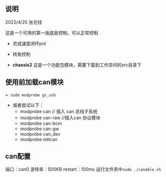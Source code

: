 ## 说明
2022/4/25
张光钱

这是一个可用的第一版底层控制。可以正常控制
+ 完成速度闭环pid
+ 转角控制

+ **chassis2** 这是一个功能包模块，需要下载到工作空间的src目录下

## 使用前加载can模块
+` sudo modprobe gs_usb`
+ 或者尝试以下：
    + modprobe can      // 插入 can 总线子系统
    + modprobe can-raw   //插入can 协议模块
    + modprobe can-bcm
    + modprobe can-gw  
    + modprobe can_dev
    + modprobe mttcan  

## can配置
端口：can0
波特率：500KB 
restart：100ms
运行文件夹中`sudo ./canable.sh`
